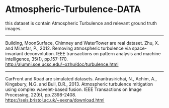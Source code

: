 # Atmospheric-Turbulence-DATA
this dataset is contain Atmospheric Turbulence and relevant ground truth images.
*************************

Building, MoonSurface, Chimney and WaterTower are real dataset.
Zhu, X. and Milanfar, P., 2012. Removing atmospheric turbulence via space-invariant deconvolution. IEEE transactions on pattern analysis and machine intelligence, 35(1), pp.157-170. 
http://alumni.soe.ucsc.edu/~xzhu/doc/turbulence.html
*************************

CarFront and Road are simulated datasets.
Anantrasirichai, N., Achim, A., Kingsbury, N.G. and Bull, D.R., 2013. Atmospheric turbulence mitigation using complex wavelet-based fusion. IEEE Transactions on Image Processing, 22(6), pp.2398-2408.
https://seis.bristol.ac.uk/~eexna/download.html

